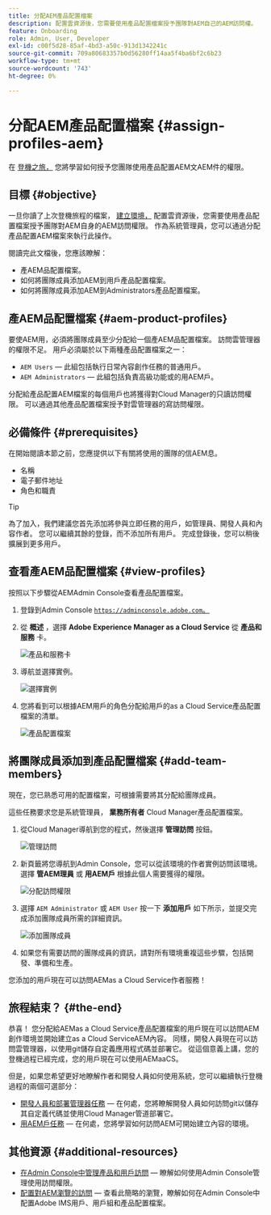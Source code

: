 ```yaml
---
title: 分配AEM產品配置檔案
description: 配置雲資源後，您需要使用產品配置檔案授予團隊對AEM自己的AEM訪問權。
feature: Onboarding
role: Admin, User, Developer
exl-id: c00f5d28-85af-4bd3-a50c-913d1342241c
source-git-commit: 709a80683357b0d56280ff14aa5f4ba6bf2c6b23
workflow-type: tm+mt
source-wordcount: '743'
ht-degree: 0%

---
```


# 分配AEM產品配置檔案 {#assign-profiles-aem}

在 [登機之旅，](overview.md) 您將學習如何授予您團隊使用產品配置AEM文AEM件的權限。

## 目標 {#objective}

一旦你讀了上次登機旅程的檔案， [建立環境，](create-environments.md) 配置雲資源後，您需要使用產品配置檔案授予團隊對AEM自身的AEM訪問權限。 作為系統管理員，您可以通過分配產品配置AEM檔案來執行此操作。

閱讀完此文檔後，您應該瞭解：

* 產AEM品配置檔案。
* 如何將團隊成員添加AEM到用戶產品配置檔案。
* 如何將團隊成員添加AEM到Administrators產品配置檔案。

## 產AEM品配置檔案 {#aem-product-profiles}

要使AEM用，必須將團隊成員至少分配給一個產AEM品配置檔案。 訪問雲管理器的權限不足。 用戶必須屬於以下兩種產品配置檔案之一：

* `AEM Users`  — 此組包括執行日常內容創作任務的普通用戶。
* `AEM Administrators`  — 此組包括負責高級功能或的用AEM戶。

分配給產品配置AEM檔案的每個用戶也將獲得對Cloud Manager的只讀訪問權限。 可以通過其他產品配置檔案授予對雲管理器的寫訪問權限。

## 必備條件 {#prerequisites}

在開始閱讀本節之前，您應提供以下有關將使用的團隊的信AEM息。

* 名稱
* 電子郵件地址
* 角色和職責

>[!TIP]
>
>為了加入，我們建議您首先添加將參與立即任務的用戶，如管理員、開發人員和內容作者。 您可以繼續其餘的登錄，而不添加所有用戶。 完成登錄後，您可以稍後擴展到更多用戶。

## 查看產AEM品配置檔案 {#view-profiles}

按照以下步驟從AEMAdmin Console查看產品配置檔案。

1. 登錄到Admin Console [`https://adminconsole.adobe.com`。](https://adminconsole.adobe.com)

1. 從 **概述** ，選擇 **Adobe Experience Manager as a Cloud Service** 從 **產品和服務** 卡。

   ![產品和服務卡](/help/journey-onboarding/assets/assign-team1.png)

1. 導航並選擇實例。

   ![選擇實例](/help/journey-onboarding/assets/cloud-profiles-1.png)

1. 您將看到可以根據AEM用戶的角色分配給用戶的as a Cloud Service產品配置檔案的清單。

   ![產品配置檔案](/help/journey-onboarding/assets/cloud-profiles-2.png)

## 將團隊成員添加到產品配置檔案 {#add-team-members}

現在，您已熟悉可用的配置檔案，可根據需要將其分配給團隊成員。

這些任務要求您是系統管理員， **業務所有者** Cloud Manager產品配置檔案。

1. 從Cloud Manager導航到您的程式，然後選擇 **管理訪問** 按鈕。

   ![管理訪問](/help/journey-onboarding/assets/add-team1.png)

1. 新頁籤將您導航到Admin Console，您可以從該環境的作者實例訪問該環境。 選擇 **管AEM理員** 或 **用AEM戶** 根據此個人需要獲得的權限。

   ![分配訪問權限](/help/journey-onboarding/assets/add-team2.png)

1. 選擇 `AEM Administrator` 或 `AEM User` 按一下 **添加用戶** 如下所示，並提交完成添加團隊成員所需的詳細資訊。

   ![添加團隊成員](/help/journey-onboarding/assets/add-team3.png)

1. 如果您有需要訪問的團隊成員的資訊，請對所有環境重複這些步驟，包括開發、準備和生產。

您添加的用戶現在可以訪問AEMas a Cloud Service作者服務！

## 旅程結束？ {#the-end}

恭喜！ 您分配給AEMas a Cloud Service產品配置檔案的用戶現在可以訪問AEM創作環境並開始建立as a Cloud ServiceAEM內容。 同樣，開發人員現在可以訪問雲管理器，以使用git儲存自定義應用程式碼並部署它。 從這個意義上講，您的登機過程已經完成，您的用戶現在可以使用AEMaaCS。

但是，如果您希望更好地瞭解作者和開發人員如何使用系統，您可以繼續執行登機過程的兩個可選部分：

* [開發人員和部署管理器任務](developers.md)  — 在何處，您將瞭解開發人員如何訪問git以儲存其自定義代碼並使用Cloud Manager管道部署它。
* [用AEM戶任務](aem-users.md)  — 在何處，您將學習如何訪問AEM可開始建立內容的環境。

## 其他資源 {#additional-resources}

* [在Admin Console中管理產品和用戶訪問](/help/security/ims-support.md#managing-products-and-user-access-in-admin-console)  — 瞭解如何使用Admin Console管理使用訪問權限。
* [配置對AEM瀏覽的訪問](https://experienceleague.adobe.com/docs/experience-manager-learn/cloud-service/accessing/walk-through.html?lang=en)  — 查看此簡略的瀏覽，瞭解如何在Admin Console中配置Adobe IMS用戶、用戶組和產品配置檔案。

